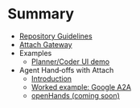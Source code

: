 # Summary

* [Repository Guidelines](Repository%20Guidelines.md)
* [Attach Gateway](Attach-Gateway.md)
* Examples
  * [Planner/Coder UI demo](Examples/demo2-ui.md)
* Agent Hand‑offs with Attach
  * [Introduction](agent-handoffs/01-intro.md)
  * [Worked example: Google A2A](agent-handoffs/02-google-a2a.md)
  * [openHands&nbsp;(coming soon)](agent-handoffs/03-openHands.md)